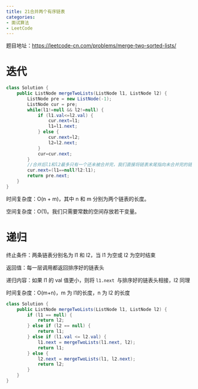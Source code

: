 ```yaml
---
title: 21合并两个有序链表
categories: 
- 面试算法
- LeetCode
---
```


题目地址：https://leetcode-cn.com/problems/merge-two-sorted-lists/

# 迭代

```java
class Solution {
    public ListNode mergeTwoLists(ListNode l1, ListNode l2) {
        ListNode pre = new ListNode(-1);
        ListNode cur = pre;
        while(l1!=null && l2!=null) {
            if (l1.val<=l2.val) {
                cur.next=l1;
                l1=l1.next;
            } else {
                cur.next=l2;
                l2=l2.next;
            }
            cur=cur.next;
        }
        //合并后l1和l2最多只有一个还未被合并完，我们直接将链表末尾指向未合并完的链表即可
        cur.next=(l1==null?l2:l1);
        return pre.next;
    }
}
```

时间复杂度：O(n + m)，其中 n 和 m 分别为两个链表的长度。

空间复杂度：O(1)。我们只需要常数的空间存放若干变量。

# 递归

终止条件：两条链表分别名为 l1 和 l2，当 l1 为空或 l2 为空时结束

返回值：每一层调用都返回排序好的链表头

递归内容：如果 l1 的 val 值更小，则将 `l1.next `与排序好的链表头相接，l2 同理

时间复杂度：O(m+n)，m 为 l1的长度，n 为 l2 的长度

```java
class Solution {
    public ListNode mergeTwoLists(ListNode l1, ListNode l2) {
        if (l1 == null) {
            return l2;
        } else if (l2 == null) {
            return l1;
        } else if (l1.val <= l2.val) {
            l1.next = mergeTwoLists(l1.next, l2);
            return l1;
        } else {
            l2.next = mergeTwoLists(l1, l2.next);
            return l2;
        }
    }
}
```





